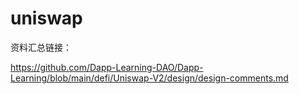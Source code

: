 # uniswap



资料汇总链接：

https://github.com/Dapp-Learning-DAO/Dapp-Learning/blob/main/defi/Uniswap-V2/design/design-comments.md



